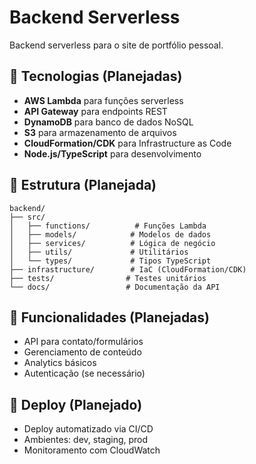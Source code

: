 # Backend Serverless

Backend serverless para o site de portfólio pessoal.

## 🚀 Tecnologias (Planejadas)

- **AWS Lambda** para funções serverless
- **API Gateway** para endpoints REST
- **DynamoDB** para banco de dados NoSQL
- **S3** para armazenamento de arquivos
- **CloudFormation/CDK** para Infrastructure as Code
- **Node.js/TypeScript** para desenvolvimento

## 📁 Estrutura (Planejada)

```
backend/
├── src/
│   ├── functions/          # Funções Lambda
│   ├── models/            # Modelos de dados
│   ├── services/          # Lógica de negócio
│   ├── utils/             # Utilitários
│   └── types/             # Tipos TypeScript
├── infrastructure/        # IaC (CloudFormation/CDK)
├── tests/                # Testes unitários
└── docs/                 # Documentação da API
```

## 🔧 Funcionalidades (Planejadas)

- API para contato/formulários
- Gerenciamento de conteúdo
- Analytics básicos
- Autenticação (se necessário)

## 🚀 Deploy (Planejado)

- Deploy automatizado via CI/CD
- Ambientes: dev, staging, prod
- Monitoramento com CloudWatch